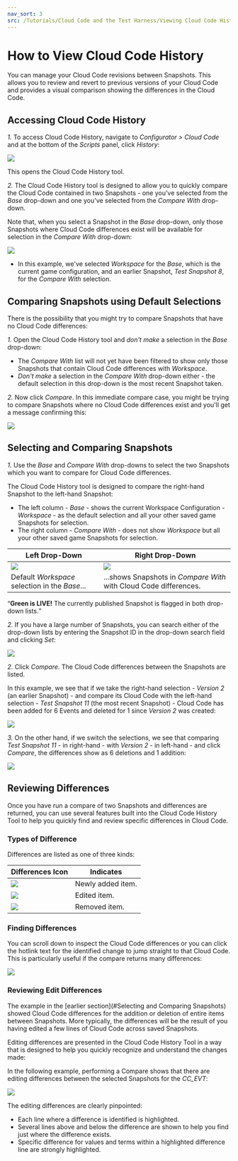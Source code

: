 ```yaml
---
nav_sort: 3
src: /Tutorials/Cloud Code and the Test Harness/Viewing Cloud Code History.md
---
```


# How to View Cloud Code History

You can manage your Cloud Code revisions between Snapshots. This allows you to review and revert to previous versions of your Cloud Code and provides a visual comparison showing the differences in the Cloud Code.

## Accessing Cloud Code History

*1.* To access Cloud Code History, navigate to *Configurator > Cloud Code* and at the bottom of the *Scripts* panel, click *History*:

![](img/CloudHistory/14.png)

This opens the Cloud Code History tool.

*2.* The Cloud Code History tool is designed to allow you to quickly compare the Cloud Code contained in two Snapshots - one you've selected from the *Base* drop-down and one you've selected from the *Compare With* drop-down.

Note that, when you select a Snapshot in the *Base* drop-down, only those Snapshots where Cloud Code differences exist will be available for selection in the *Compare With* drop-down:

![](img/CloudHistory/15.png)

* In this example, we've selected *Workspace* for the *Base*, which is the current game configuration, and an earlier Snapshot, *Test Snapshot 8*, for the *Compare With* selection.

## Comparing Snapshots using Default Selections

There is the possibility that you might try to compare Snapshots that have no Cloud Code differences:

*1.* Open the Cloud Code History tool and *don't make* a selection in the *Base* drop-down:
* The *Compare With* list will not yet have been filtered to show only those Snapshots that contain Cloud Code differences with *Workspace*.
* *Don't make* a selection in the *Compare With* drop-down either - the default selection in this drop-down is the most recent Snapshot taken.

*2.* Now click *Compare*. In this immediate compare case, you might be trying to compare Snapshots where no Cloud Code differences exist and you'll get a message confirming this:

![](img/CloudHistory/18.png)

## Selecting and Comparing Snapshots

*1.* Use the *Base* and *Compare With* drop-downs to select the two Snapshots which you want to compare for Cloud Code differences.

The Cloud Code History tool is designed to compare the right-hand Snapshot to the left-hand Snapshot:
* The left column - *Base* - shows the current Workspace Configuration - *Workspace* - as the default selection and all your other saved game Snapshots for selection.
* The right column - *Compare With* - does not show *Workspace* but all your other saved game Snapshots for selection.

**Left Drop-Down**  | **Right Drop-Down**
--------  | --------
  ![](img/CloudHistory/16.png)  | ![](img/CloudHistory/17.png)
Default *Workspace* selection in the *Base*... | ...shows Snapshots in *Compare With* with Cloud Code differences.


<q>**Green is LIVE!** The currently published Snapshot is flagged in both drop-down lists.</q>

*2.* If you have a large number of Snapshots, you can search either of the drop-down lists by entering the Snapshot ID in the drop-down search field and clicking *Set*:

![](img/CloudHistory/27.png)

*2.* Click *Compare*. The Cloud Code differences between the Snapshots are listed.

In this example, we see that if we take the right-hand selection - *Version 2* (an earlier Snapshot) - and compare its Cloud Code with the left-hand selection - *Test Snapshot 11* (the most recent Snapshot) - Cloud Code has been added for 6 Events and deleted for 1 since *Version 2* was created:

![](img/CloudHistory/19.png)

*3.* On the other hand, if we switch the selections, we see that comparing *Test Snapshot 11* - in right-hand - with *Version 2* - in left-hand - and click *Compare*, the differences show as 6 deletions and 1 addition:

![](img/CloudHistory/20.png)


## Reviewing Differences

Once you have run a compare of two Snapshots and differences are returned, you can use several features built into the Cloud Code History Tool to help you quickly find and review specific differences in Cloud Code.

### Types of Difference

Differences are listed as one of three kinds:

**Differences Icon**  | **Indicates**
-----  | -----------
![](img/CloudHistory/22.png)  | Newly added item.
![](img/CloudHistory/24.png) | Edited item.
![](img/CloudHistory/23.png) | Removed item.


### Finding Differences

You can scroll down to inspect the Cloud Code differences or you can click the hotlink text for the identified change to jump straight to that Cloud Code. This is particularly useful if the compare returns many differences:

![](img/CloudHistory/21.png)

### Reviewing Edit Differences

The example in the [earlier section](#Selecting and Comparing Snapshots) showed Cloud Code differences for the addition or deletion of entire items between Snapshots. More typically, the differences will be the result of you having edited a few lines of Cloud Code across saved Snapshots.

Editing differences are presented in the Cloud Code History Tool in a way that is designed to help you quickly recognize and understand the changes made:

In the following example, performing a Compare shows that there are editing differences between the selected Snapshots for the *CC_EVT*:

![](img/CloudHistory/26.png)

The editing differences are clearly pinpointed:
* Each line where a difference is identified is highlighted.
* Several lines above and below the difference are shown to help you find just where the difference exists.
* Specific difference for values and terms within a highlighted difference line are strongly highlighted.
